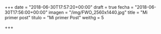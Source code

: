 +++
date = "2018-06-30T17:57:20+00:00"
draft = true
fecha = "2018-06-30T17:56:00+00:00"
imagen = "/img/FWO_2560x1440.jpg"
title = "Mi primer post"
titulo = "Mi primer Post"
weithg = 5

+++
